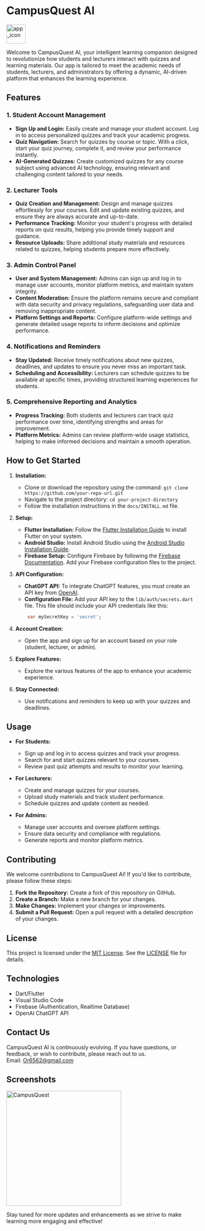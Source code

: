 # **CampusQuest AI**

<img src="https://github.com/user-attachments/assets/1b79beea-6832-42e3-bc2a-b871daf19d57" alt="app_icon" width="50" height="50"/>

Welcome to CampusQuest AI, your intelligent learning companion designed to revolutionize how students and lecturers interact with quizzes and learning materials. Our app is tailored to meet the academic needs of students, lecturers, and administrators by offering a dynamic, AI-driven platform that enhances the learning experience.

## Features

### 1. **Student Account Management**
- **Sign Up and Login:** Easily create and manage your student account. Log in to access personalized quizzes and track your academic progress.
- **Quiz Navigation:** Search for quizzes by course or topic. With a click, start your quiz journey, complete it, and review your performance instantly.
- **AI-Generated Quizzes:** Create customized quizzes for any course subject using advanced AI technology, ensuring relevant and challenging content tailored to your needs.

### 2. **Lecturer Tools**
- **Quiz Creation and Management:** Design and manage quizzes effortlessly for your courses. Edit and update existing quizzes, and ensure they are always accurate and up-to-date.
- **Performance Tracking:** Monitor your student's progress with detailed reports on quiz results, helping you provide timely support and guidance.
- **Resource Uploads:** Share additional study materials and resources related to quizzes, helping students prepare more effectively.

### 3. **Admin Control Panel**
- **User and System Management:** Admins can sign up and log in to manage user accounts, monitor platform metrics, and maintain system integrity.
- **Content Moderation:** Ensure the platform remains secure and compliant with data security and privacy regulations, safeguarding user data and removing inappropriate content.
- **Platform Settings and Reports:** Configure platform-wide settings and generate detailed usage reports to inform decisions and optimize performance.

### 4. **Notifications and Reminders**
- **Stay Updated:** Receive timely notifications about new quizzes, deadlines, and updates to ensure you never miss an important task.
- **Scheduling and Accessibility:** Lecturers can schedule quizzes to be available at specific times, providing structured learning experiences for students.

### 5. **Comprehensive Reporting and Analytics**
- **Progress Tracking:** Both students and lecturers can track quiz performance over time, identifying strengths and areas for improvement.
- **Platform Metrics:** Admins can review platform-wide usage statistics, helping to make informed decisions and maintain a smooth operation.

## How to Get Started

1. **Installation:**
   - Clone or download the repository using the command: `git clone https://github.com/your-repo-url.git`
   - Navigate to the project directory: `cd your-project-directory`
   - Follow the installation instructions in the `docs/INSTALL.md` file.

2. **Setup:**
   - **Flutter Installation:** Follow the [Flutter Installation Guide](https://flutter.dev/docs/get-started/install) to install Flutter on your system.
   - **Android Studio:** Install Android Studio using the [Android Studio Installation Guide](https://developer.android.com/studio/install).
   - **Firebase Setup:** Configure Firebase by following the [Firebase Documentation](https://firebase.google.com/docs). Add your Firebase configuration files to the project.

3. **API Configuration:**
   - **ChatGPT API:** To integrate ChatGPT features, you must create an API key from [OpenAI](https://platform.openai.com/signup). 
   - **Configuration File:** Add your API key to the `lib/auth/secrets.dart` file. This file should include your API credentials like this:
     ```dart
      var mySecretKey = 'secret'; 
     ```

4. **Account Creation:**
   - Open the app and sign up for an account based on your role (student, lecturer, or admin).

5. **Explore Features:**
   - Explore the various features of the app to enhance your academic experience.

6. **Stay Connected:**
   - Use notifications and reminders to keep up with your quizzes and deadlines.

## Usage

- **For Students:**
  - Sign up and log in to access quizzes and track your progress.
  - Search for and start quizzes relevant to your courses.
  - Review past quiz attempts and results to monitor your learning.

- **For Lecturers:**
  - Create and manage quizzes for your courses.
  - Upload study materials and track student performance.
  - Schedule quizzes and update content as needed.

- **For Admins:**
  - Manage user accounts and oversee platform settings.
  - Ensure data security and compliance with regulations.
  - Generate reports and monitor platform metrics.

## Contributing

We welcome contributions to CampusQuest AI! If you'd like to contribute, please follow these steps:

1. **Fork the Repository:** Create a fork of this repository on GitHub.
2. **Create a Branch:** Make a new branch for your changes.
3. **Make Changes:** Implement your changes or improvements.
4. **Submit a Pull Request:** Open a pull request with a detailed description of your changes.

## License

This project is licensed under the [MIT License](LICENSE). See the [LICENSE](LICENSE) file for details.

## Technologies
- Dart/Flutter
- Visual Studio Code
- Firebase (Authentication, Realtime Database)
- OpenAI ChatGPT API

## Contact Us

CampusQuest AI is continuously evolving. If you have questions, or feedback, or wish to contribute, please reach out to us.  
Email: Or6562@gmail.com

## Screenshots
<img src="https://github.com/user-attachments/assets/d4aab319-7f96-4c91-bc0a-6272539afb4d" alt="CampusQuest" width="300"/>

Stay tuned for more updates and enhancements as we strive to make learning more engaging and effective!

